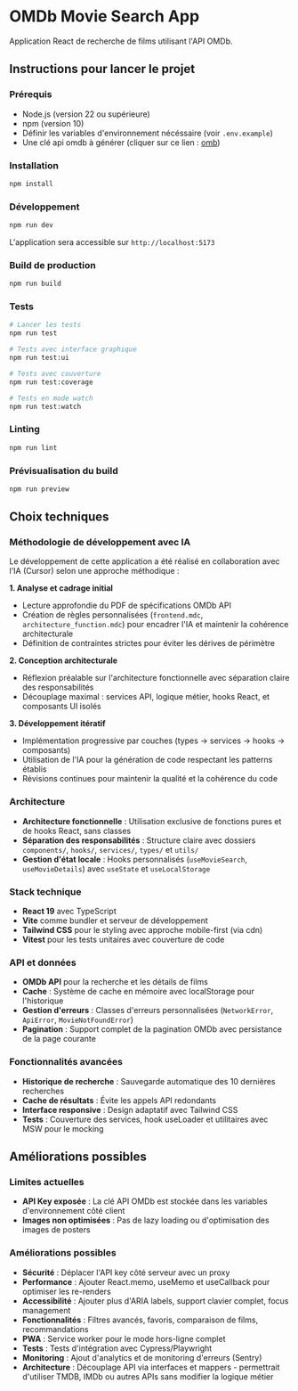 # OMDb Movie Search App

Application React de recherche de films utilisant l'API OMDb.

## Instructions pour lancer le projet

### Prérequis

- Node.js (version 22 ou supérieure)
- npm (version 10)
- Définir les variables d'environnement nécéssaire (voir `.env.example`)
- Une clé api omdb à générer (cliquer sur ce lien : [omb](https://www.omdbapi.com/apikey.aspx))

### Installation

```bash
npm install
```

### Développement

```bash
npm run dev
```

L'application sera accessible sur `http://localhost:5173`

### Build de production

```bash
npm run build
```

### Tests

```bash
# Lancer les tests
npm run test

# Tests avec interface graphique
npm run test:ui

# Tests avec couverture
npm run test:coverage

# Tests en mode watch
npm run test:watch
```

### Linting

```bash
npm run lint
```

### Prévisualisation du build

```bash
npm run preview
```

## Choix techniques

### Méthodologie de développement avec IA

Le développement de cette application a été réalisé en collaboration avec l'IA (Cursor) selon une approche méthodique :

**1. Analyse et cadrage initial**

- Lecture approfondie du PDF de spécifications OMDb API
- Création de règles personnalisées (`frontend.mdc`, `architecture_function.mdc`) pour encadrer l'IA et maintenir la cohérence architecturale
- Définition de contraintes strictes pour éviter les dérives de périmètre

**2. Conception architecturale**

- Réflexion préalable sur l'architecture fonctionnelle avec séparation claire des responsabilités
- Découplage maximal : services API, logique métier, hooks React, et composants UI isolés

**3. Développement itératif**

- Implémentation progressive par couches (types → services → hooks → composants)
- Utilisation de l'IA pour la génération de code respectant les patterns établis
- Révisions continues pour maintenir la qualité et la cohérence du code

### Architecture

- **Architecture fonctionnelle** : Utilisation exclusive de fonctions pures et de hooks React, sans classes
- **Séparation des responsabilités** : Structure claire avec dossiers `components/`, `hooks/`, `services/`, `types/` et `utils/`
- **Gestion d'état locale** : Hooks personnalisés (`useMovieSearch`, `useMovieDetails`) avec `useState` et `useLocalStorage`

### Stack technique

- **React 19** avec TypeScript
- **Vite** comme bundler et serveur de développement
- **Tailwind CSS** pour le styling avec approche mobile-first (via cdn)
- **Vitest** pour les tests unitaires avec couverture de code

### API et données

- **OMDb API** pour la recherche et les détails de films
- **Cache** : Système de cache en mémoire avec localStorage pour l'historique
- **Gestion d'erreurs** : Classes d'erreurs personnalisées (`NetworkError`, `ApiError`, `MovieNotFoundError`)
- **Pagination** : Support complet de la pagination OMDb avec persistance de la page courante

### Fonctionnalités avancées

- **Historique de recherche** : Sauvegarde automatique des 10 dernières recherches
- **Cache de résultats** : Évite les appels API redondants
- **Interface responsive** : Design adaptatif avec Tailwind CSS
- **Tests** : Couverture des services, hook useLoader et utilitaires avec MSW pour le mocking

## Améliorations possibles

### Limites actuelles

- **API Key exposée** : La clé API OMDb est stockée dans les variables d'environnement côté client
- **Images non optimisées** : Pas de lazy loading ou d'optimisation des images de posters

### Améliorations possibles

- **Sécurité** : Déplacer l'API key côté serveur avec un proxy
- **Performance** : Ajouter React.memo, useMemo et useCallback pour optimiser les re-renders
- **Accessibilité** : Ajouter plus d'ARIA labels, support clavier complet, focus management
- **Fonctionnalités** : Filtres avancés, favoris, comparaison de films, recommandations
- **PWA** : Service worker pour le mode hors-ligne complet
- **Tests** : Tests d'intégration avec Cypress/Playwright
- **Monitoring** : Ajout d'analytics et de monitoring d'erreurs (Sentry)
- **Architecture** : Découplage API via interfaces et mappers - permettrait d'utiliser TMDB, IMDb ou autres APIs sans modifier la logique métier
